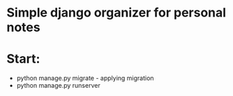 # Simple django organizer for personal notes

# Start:
- python manage.py migrate - applying migration
- python manage.py runserver


 
